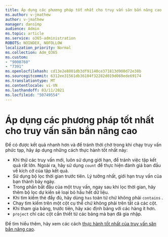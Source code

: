 ```yaml
---
title: Áp dụng các phương pháp tốt nhất cho truy vấn săn bắn nâng cao
ms.author: v-jmathew
author: v-jmathew
manager: dansimp
audience: Admin
ms.topic: article
ms.service: o365-administration
ROBOTS: NOINDEX, NOFOLLOW
localization_priority: Normal
ms.collection: Adm_O365
ms.custom:
- "9000760"
- "7391"
ms.openlocfilehash: cd13e2e8801db3df91140ce371813d900d72e38b
ms.sourcegitcommit: 6312ee31561db36104f32282d019d069ede69174
ms.translationtype: MT
ms.contentlocale: vi-VN
ms.lasthandoff: 03/11/2021
ms.locfileid: "50749554"
---
```

# <a name="apply-best-practices-for-advanced-hunting-queries"></a>Áp dụng các phương pháp tốt nhất cho truy vấn săn bắn nâng cao

Để có được kết quả nhanh hơn và để tránh thời chờ trong khi chạy truy vấn phức tạp, hãy áp dụng những cách thực hành tốt nhất này:

- Khi thử các truy vấn mới, luôn sử dụng giới hạn, để tránh việc tập kết quả rất lớn. Ngoài ra, hãy sử dụng `count` để thực hiện đánh giá ban đầu về kích cỡ của tập kết quả.
- Sử dụng bộ lọc thời gian trước tiên. Lý tưởng nhất, giới hạn truy vấn của bạn thành bảy ngày.
- Trong phần bắt đầu của một truy vấn, ngay sau khi lọc thời gian, hãy thêm bộ lọc dự kiến sẽ loại bỏ hầu hết dữ liệu.
- Khi tìm kiếm thẻ đầy đủ, hãy dùng `has` toán tử chứ không phải `contains` .
- Chạy tìm kiếm trên một cột cụ thể chứ không phải trên tất cả các cột.
- Khi tham gia bảng, trước tiên, hãy xác định bảng với các hàng ít hơn.
- `project` chỉ các cột cần thiết từ các bảng mà bạn đã gia nhập.

Để tìm hiểu thêm, hãy xem các cách [thực hành tốt nhất của truy vấn săn bắn nâng cao](https://go.microsoft.com/fwlink/?linkid=2144812).
